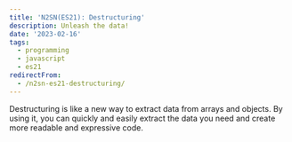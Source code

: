 ```yaml
---
title: 'N2SN(ES21): Destructuring'
description: Unleash the data!
date: '2023-02-16'
tags: 
  - programming
  - javascript
  - es21
redirectFrom:
  - /n2sn-es21-destructuring/
---
```


Destructuring is like a new way to extract data from arrays and objects. By using it, you can quickly and easily extract the data you need and create more readable and expressive code.